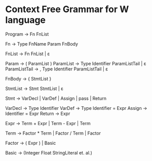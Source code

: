 # Context Free Grammar for W language

Program -> Fn FnList

Fn -> Type FnName Param FnBody

FnList -> Fn FnList
        | ε
        
Param -> ( ParamList )
ParamList -> Type Identifier ParamListTail
           | ε
ParamListTail -> , Type Identifier ParamListTail
               | ε

FnBody -> { StmtList }

StmtList -> Stmt StmtList
          | ε

Stmt -> VarDecl
      | VarDef
      | Assign
      | pass
      | Return

VarDecl -> Type Identifier
VarDef -> Type Identifier = Expr
Assign -> Identifier = Expr
Return -> Expr

Expr -> Term + Expr
      | Term - Expr
      | Term

Term -> Factor * Term
      | Factor / Term
      | Factor

Factor -> ( Expr )
        | Basic

Basic -> (Integer Float StringLiteral et. al.)

